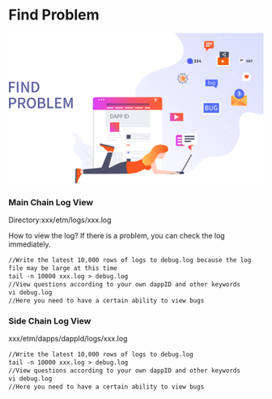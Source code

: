 # Find Problem
<img src="/images/dapp/dapp06_en.jpg"  >

### Main Chain Log View
Directory:xxx/etm/logs/xxx.log

How to view the log? If there is a problem, you can check the log immediately.

	//Write the latest 10,000 rows of logs to debug.log because the log file may be large at this time
	tail -n 10000 xxx.log > debug.log
	//View questions according to your own dappID and other keywords
	vi debug.log
	//Here you need to have a certain ability to view bugs

### Side Chain Log View
xxx/etm/dapps/dappId/logs/xxx.log


	//Write the latest 10,000 rows of logs to debug.log
	tail -n 10000 xxx.log > debug.log
	//View questions according to your own dappID and other keywords
	vi debug.log
	//Here you need to have a certain ability to view bugs
